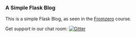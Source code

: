 ### A Simple Flask Blog

This is a simple Flask Blog, as seen in the [Fromzero](https://www.udemy.com/python-flask-course/) course.

Get support in our chat room: [![Gitter](https://img.shields.io/gitter/room/nwjs/nw.js.svg?maxAge=2592000)](https://gitter.im/fromzeroedu/flask_blog_c9)
